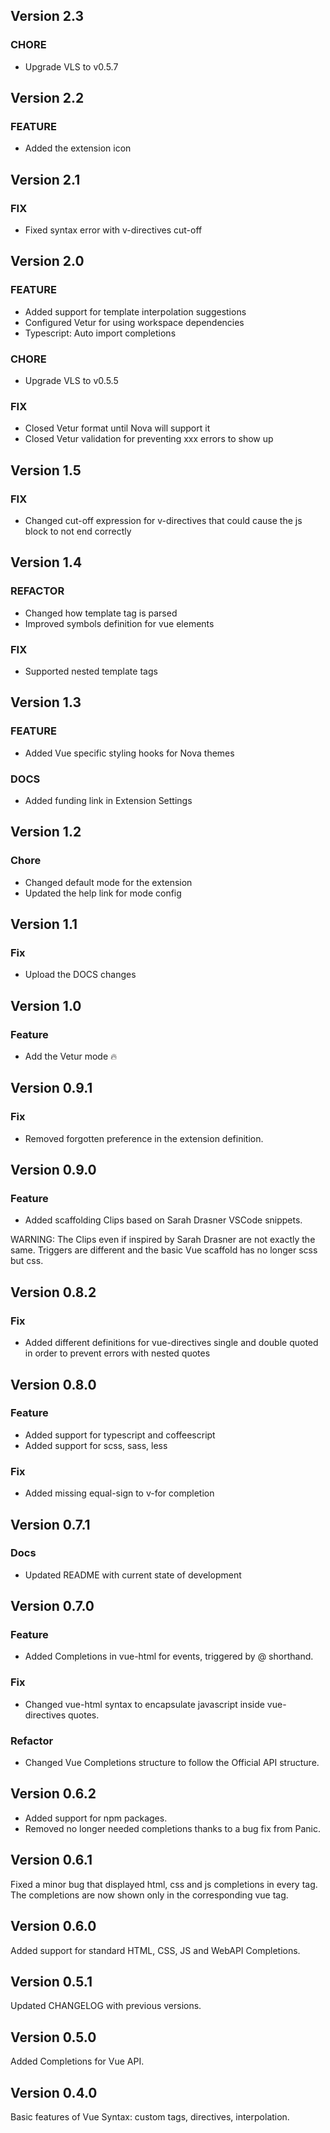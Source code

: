 ## Version 2.3

### CHORE

-   Upgrade VLS to v0.5.7

## Version 2.2

### FEATURE

-   Added the extension icon

## Version 2.1

### FIX

-   Fixed syntax error with v-directives cut-off

## Version 2.0

### FEATURE

-   Added support for template interpolation suggestions
-   Configured Vetur for using workspace dependencies
-   Typescript: Auto import completions

### CHORE

-   Upgrade VLS to v0.5.5

### FIX

-   Closed Vetur format until Nova will support it
-   Closed Vetur validation for preventing xxx errors to show up

## Version 1.5

### FIX

-   Changed cut-off expression for v-directives that could cause the js block to not end correctly

## Version 1.4

### REFACTOR

-   Changed how template tag is parsed
-   Improved symbols definition for vue elements

### FIX

-   Supported nested template tags

## Version 1.3

### FEATURE

-   Added Vue specific styling hooks for Nova themes

### DOCS

-   Added funding link in Extension Settings

## Version 1.2

### Chore

-   Changed default mode for the extension
-   Updated the help link for mode config

## Version 1.1

### Fix

-   Upload the DOCS changes

## Version 1.0

### Feature

-   Add the Vetur mode 🔥

## Version 0.9.1

### Fix

-   Removed forgotten preference in the extension definition.

## Version 0.9.0

### Feature

-   Added scaffolding Clips based on Sarah Drasner VSCode snippets.

WARNING: The Clips even if inspired by Sarah Drasner are not exactly the same. Triggers are different and the basic Vue scaffold has no longer scss but css.

## Version 0.8.2

### Fix

-   Added different definitions for vue-directives single and double quoted in order to prevent errors with nested quotes

## Version 0.8.0

### Feature

-   Added support for typescript and coffeescript
-   Added support for scss, sass, less

### Fix

-   Added missing equal-sign to v-for completion

## Version 0.7.1

### Docs

-   Updated README with current state of development

## Version 0.7.0

### Feature

-   Added Completions in vue-html for events, triggered by @ shorthand.

### Fix

-   Changed vue-html syntax to encapsulate javascript inside vue-directives quotes.

### Refactor

-   Changed Vue Completions structure to follow the Official API structure.

## Version 0.6.2

-   Added support for npm packages.
-   Removed no longer needed completions thanks to a bug fix from Panic.

## Version 0.6.1

Fixed a minor bug that displayed html, css and js completions in every tag. The completions are now shown only in the corresponding vue tag.

## Version 0.6.0

Added support for standard HTML, CSS, JS and WebAPI Completions.

## Version 0.5.1

Updated CHANGELOG with previous versions.

## Version 0.5.0

Added Completions for Vue API.

## Version 0.4.0

Basic features of Vue Syntax: custom tags, directives, interpolation.
